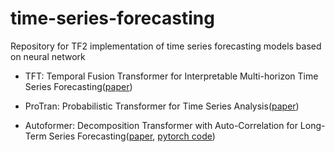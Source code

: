 # time-series-forecasting

Repository for TF2 implementation of time series forecasting models based on neural network

- TFT: Temporal Fusion Transformer for Interpretable Multi-horizon Time Series Forecasting([paper](https://arxiv.org/pdf/1912.09363.pdf))

- ProTran: Probabilistic Transformer for Time Series Analysis([paper](https://proceedings.neurips.cc/paper/2021/file/c68bd9055776bf38d8fc43c0ed283678-Paper.pdf))

- Autoformer: Decomposition Transformer with Auto-Correlation for Long-Term Series Forecasting([paper](https://arxiv.org/pdf/2106.13008.pdf), [pytorch code](https://github.com/thuml/Autoformer))
